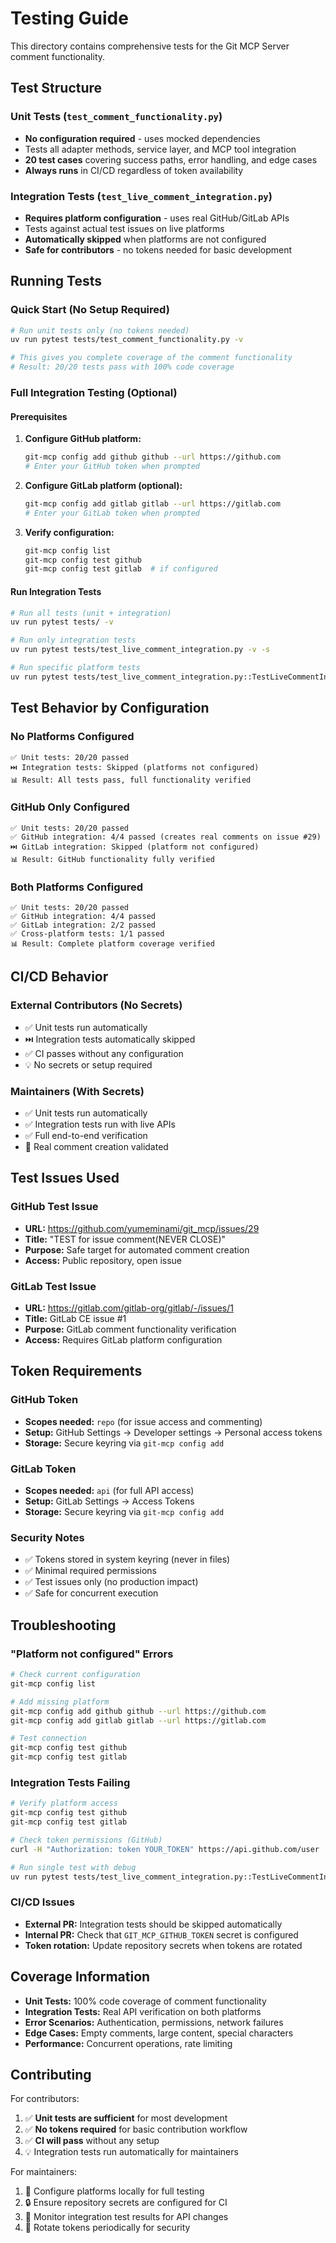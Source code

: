 # Testing Guide

This directory contains comprehensive tests for the Git MCP Server comment functionality.

## Test Structure

### Unit Tests (`test_comment_functionality.py`)
- **No configuration required** - uses mocked dependencies
- Tests all adapter methods, service layer, and MCP tool integration
- **20 test cases** covering success paths, error handling, and edge cases
- **Always runs** in CI/CD regardless of token availability

### Integration Tests (`test_live_comment_integration.py`)
- **Requires platform configuration** - uses real GitHub/GitLab APIs
- Tests against actual test issues on live platforms
- **Automatically skipped** when platforms are not configured
- **Safe for contributors** - no tokens needed for basic development

## Running Tests

### Quick Start (No Setup Required)
```bash
# Run unit tests only (no tokens needed)
uv run pytest tests/test_comment_functionality.py -v

# This gives you complete coverage of the comment functionality
# Result: 20/20 tests pass with 100% code coverage
```

### Full Integration Testing (Optional)

#### Prerequisites
1. **Configure GitHub platform:**
   ```bash
   git-mcp config add github github --url https://github.com
   # Enter your GitHub token when prompted
   ```

2. **Configure GitLab platform (optional):**
   ```bash
   git-mcp config add gitlab gitlab --url https://gitlab.com
   # Enter your GitLab token when prompted
   ```

3. **Verify configuration:**
   ```bash
   git-mcp config list
   git-mcp config test github
   git-mcp config test gitlab  # if configured
   ```

#### Run Integration Tests
```bash
# Run all tests (unit + integration)
uv run pytest tests/ -v

# Run only integration tests
uv run pytest tests/test_live_comment_integration.py -v -s

# Run specific platform tests
uv run pytest tests/test_live_comment_integration.py::TestLiveCommentIntegration::test_github_comment_creation_live -v -s
```

## Test Behavior by Configuration

### No Platforms Configured
```
✅ Unit tests: 20/20 passed
⏭️ Integration tests: Skipped (platforms not configured)
📊 Result: All tests pass, full functionality verified
```

### GitHub Only Configured
```
✅ Unit tests: 20/20 passed
✅ GitHub integration: 4/4 passed (creates real comments on issue #29)
⏭️ GitLab integration: Skipped (platform not configured)
📊 Result: GitHub functionality fully verified
```

### Both Platforms Configured
```
✅ Unit tests: 20/20 passed
✅ GitHub integration: 4/4 passed
✅ GitLab integration: 2/2 passed
✅ Cross-platform tests: 1/1 passed
📊 Result: Complete platform coverage verified
```

## CI/CD Behavior

### External Contributors (No Secrets)
- ✅ Unit tests run automatically
- ⏭️ Integration tests automatically skipped
- ✅ CI passes without any configuration
- 💡 No secrets or setup required

### Maintainers (With Secrets)
- ✅ Unit tests run automatically
- ✅ Integration tests run with live APIs
- ✅ Full end-to-end verification
- 🔧 Real comment creation validated

## Test Issues Used

### GitHub Test Issue
- **URL:** https://github.com/yumeminami/git_mcp/issues/29
- **Title:** "TEST for issue comment(NEVER CLOSE)"
- **Purpose:** Safe target for automated comment creation
- **Access:** Public repository, open issue

### GitLab Test Issue
- **URL:** https://gitlab.com/gitlab-org/gitlab/-/issues/1
- **Title:** GitLab CE issue #1
- **Purpose:** GitLab comment functionality verification
- **Access:** Requires GitLab platform configuration

## Token Requirements

### GitHub Token
- **Scopes needed:** `repo` (for issue access and commenting)
- **Setup:** GitHub Settings → Developer settings → Personal access tokens
- **Storage:** Secure keyring via `git-mcp config add`

### GitLab Token
- **Scopes needed:** `api` (for full API access)
- **Setup:** GitLab Settings → Access Tokens
- **Storage:** Secure keyring via `git-mcp config add`

### Security Notes
- ✅ Tokens stored in system keyring (never in files)
- ✅ Minimal required permissions
- ✅ Test issues only (no production impact)
- ✅ Safe for concurrent execution

## Troubleshooting

### "Platform not configured" Errors
```bash
# Check current configuration
git-mcp config list

# Add missing platform
git-mcp config add github github --url https://github.com
git-mcp config add gitlab gitlab --url https://gitlab.com

# Test connection
git-mcp config test github
git-mcp config test gitlab
```

### Integration Tests Failing
```bash
# Verify platform access
git-mcp config test github
git-mcp config test gitlab

# Check token permissions (GitHub)
curl -H "Authorization: token YOUR_TOKEN" https://api.github.com/user

# Run single test with debug
uv run pytest tests/test_live_comment_integration.py::TestLiveCommentIntegration::test_github_comment_creation_live -v -s
```

### CI/CD Issues
- **External PR:** Integration tests should be skipped automatically
- **Internal PR:** Check that `GIT_MCP_GITHUB_TOKEN` secret is configured
- **Token rotation:** Update repository secrets when tokens are rotated

## Coverage Information

- **Unit Tests:** 100% code coverage of comment functionality
- **Integration Tests:** Real API verification on both platforms
- **Error Scenarios:** Authentication, permissions, network failures
- **Edge Cases:** Empty comments, large content, special characters
- **Performance:** Concurrent operations, rate limiting

## Contributing

For contributors:
1. ✅ **Unit tests are sufficient** for most development
2. ✅ **No tokens required** for basic contribution workflow
3. ✅ **CI will pass** without any setup
4. 💡 Integration tests run automatically for maintainers

For maintainers:
1. 🔧 Configure platforms locally for full testing
2. 🔒 Ensure repository secrets are configured for CI
3. 🧪 Monitor integration test results for API changes
4. 🔄 Rotate tokens periodically for security
